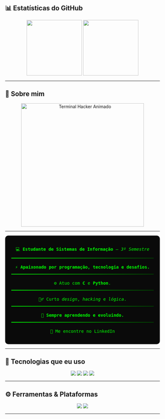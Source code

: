 ## 📊 Estatísticas do GitHub

<div align="center">

  <!-- Estatísticas gerais do GitHub -->
  <img height="180em" src="https://github-readme-stats.vercel.app/api?username=RydersS7&show_icons=true&theme=dark&icon_color=00ff00&title_color=00ff00&text_color=00ff00&bg_color=0A0A0A" />

  <!-- Linguagens mais usadas no estilo donut -->
  <img height="180em" src="https://github-readme-stats.vercel.app/api/top-langs/?username=RydersS7&layout=donut&theme=dark&bg_color=0A0A0A&title_color=00ff00&text_color=00ff00" />

</div>

---

## 🧠 Sobre mim
<div align="center">
  <img src="https://github.com/RydersS7/My-repository/blob/main/ryan_terminal_banner_clean.gif?raw=true" width="400" alt="Terminal Hacker Animado"/>
</div>

---

<div align="center" style="font-family: 'Fira Code', monospace; color: #00ff00; background-color: #0A0A0A; padding: 20px; border-radius: 10px; max-width: 500px;">

  <p>💻 <strong>Estudante de Sistemas de Informação</strong> — <em>3º Semestre</em></p>
  <div style="height: 2px; width: 100%; background: linear-gradient(90deg, #00ff00, #004400); margin-bottom: 20px;"></div>

  <p>⚡ <strong>Apaixonado por programação, tecnologia e desafios.</strong></p>
  <div style="height: 2px; width: 100%; background: linear-gradient(90deg, #00ff00, #004400); margin-bottom: 20px;"></div>

  <p>⚙️ Atuo com <strong>C</strong> e <strong>Python</strong>.</p>
  <div style="height: 2px; width: 100%; background: linear-gradient(90deg, #00ff00, #004400); margin-bottom: 20px;"></div>

  <p>🕵️‍♂️ Curto <em>design</em>, <em>hacking</em> e <em>lógica</em>.</p>
  <div style="height: 2px; width: 100%; background: linear-gradient(90deg, #00ff00, #004400); margin-bottom: 20px;"></div>

  <p>🔄 <strong>Sempre aprendendo e evoluindo.</strong></p>
  <div style="height: 2px; width: 100%; background: linear-gradient(90deg, #00ff00, #004400); margin-bottom: 20px;"></div>

  <p>🔗 Me encontre no <a href="https://linkedin.com/in/ryderss" target="_blank" style="color:#00ff00; text-decoration:none;">LinkedIn</a></p>

</div>

---

## 💾 Tecnologias que eu uso



<div align="center">
  <img src="https://img.shields.io/badge/C-0A403D?style=for-the-badge&logo=c&logoColor=white">
  <img src="https://img.shields.io/badge/Python-0A403D?style=for-the-badge&logo=python&logoColor=white">
  <img src="https://img.shields.io/badge/Git-0A403D?style=for-the-badge&logo=git&logoColor=white">
  <img src="https://img.shields.io/badge/Linux-0A403D?style=for-the-badge&logo=linux&logoColor=white">
</div>

---

## ⚙️ Ferramentas & Plataformas


<div align="center">
  <img src="https://img.shields.io/badge/VSCODE-0A403D?style=for-the-badge&logo=visualstudiocode&logoColor=white">
  <img src="https://img.shields.io/badge/GitHub-0A403D?style=for-the-badge&logo=github&logoColor=white">
</div>

---

